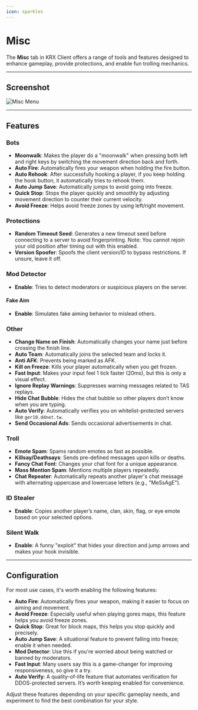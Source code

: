 ```yaml
---
icon: sparkles
---
```


# Misc

The **Misc** tab in KRX Client offers a range of tools and features designed to enhance gameplay, provide protections, and enable fun trolling mechanics.

---

## **Screenshot**
![Misc Menu](https://raw.githubusercontent.com/Krixx1337/krxclient-docs/refs/heads/main/images/misc-menu.png)

---

## **Features**

### **Bots**
- **Moonwalk**: Makes the player do a "moonwalk" when pressing both left and right keys by switching the movement direction back and forth.
- **Auto Fire**: Automatically fires your weapon when holding the fire button.
- **Auto Rehook**: After successfully hooking a player, if you keep holding the hook button, it automatically tries to rehook them.
- **Auto Jump Save**: Automatically jumps to avoid going into freeze.
- **Quick Stop**: Stops the player quickly and smoothly by adjusting movement direction to counter their current velocity.
- **Avoid Freeze**: Helps avoid freeze zones by using left/right movement.

### **Protections**
- **Random Timeout Seed**: Generates a new timeout seed before connecting to a server to avoid fingerprinting. Note: You cannot rejoin your old position after timing out with this enabled.
- **Version Spoofer**: Spoofs the client version/ID to bypass restrictions. If unsure, leave it off.

### **Mod Detector**
- **Enable**: Tries to detect moderators or suspicious players on the server.

#### **Fake Aim**
- **Enable**: Simulates fake aiming behavior to mislead others.

### **Other**
- **Change Name on Finish**: Automatically changes your name just before crossing the finish line.
- **Auto Team**: Automatically joins the selected team and locks it.
- **Anti AFK**: Prevents being marked as AFK.
- **Kill on Freeze**: Kills your player automatically when you get frozen.
- **Fast Input**: Makes your input feel 1 tick faster (20ms), but this is only a visual effect.
- **Ignore Replay Warnings**: Suppresses warning messages related to TAS replays.
- **Hide Chat Bubble**: Hides the chat bubble so other players don’t know when you are typing.
- **Auto Verify**: Automatically verifies you on whitelist-protected servers like `ger10.ddnet.tw`.
- **Send Occasional Ads**: Sends occasional advertisements in chat.

### **Troll**
- **Emote Spam**: Spams random emotes as fast as possible.
- **Killsay/Deathsays**: Sends pre-defined messages upon kills or deaths.
- **Fancy Chat Font**: Changes your chat font for a unique appearance.
- **Mass Mention Spam**: Mentions multiple players repeatedly.
- **Chat Repeater**: Automatically repeats another player's chat message with alternating uppercase and lowercase letters (e.g., "MeSsAgE").

### **ID Stealer**
- **Enable**: Copies another player’s name, clan, skin, flag, or eye emote based on your selected options.

### **Silent Walk**
- **Enable**: A funny "exploit" that hides your direction and jump arrows and makes your hook invisible.

---

## **Configuration**

For most use cases, it's worth enabling the following features:
- **Auto Fire**: Automatically fires your weapon, making it easier to focus on aiming and movement.
- **Avoid Freeze**: Especially useful when playing gores maps, this feature helps you avoid freeze zones.
- **Quick Stop**: Great for block maps, this helps you stop quickly and precisely.
- **Auto Jump Save**: A situational feature to prevent falling into freeze; enable it when needed.
- **Mod Detector**: Use this if you're worried about being watched or banned by moderators.
- **Fast Input**: Many users say this is a game-changer for improving responsiveness, so give it a try.
- **Auto Verify**: A quality-of-life feature that automates verification for DDOS-protected servers. It’s worth keeping enabled for convenience.

Adjust these features depending on your specific gameplay needs, and experiment to find the best combination for your style.
